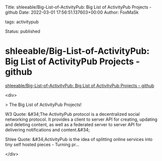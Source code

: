 Title: shleeable/Big-List-of-ActivityPub: Big List of ActivityPub Projects - github
Date: 2022-03-01 17:56:51.137603+00:00
Author: FoxMaSk 

tags: activitypub

Status: published





# shleeable/Big-List-of-ActivityPub: Big List of ActivityPub Projects - github

[shleeable/Big-List-of-ActivityPub: Big List of ActivityPub Projects - github](https://github.com/shleeable/Big-List-of-ActivityPub)

&lt;div&gt;

&gt; The Big List of ActivityPub Projects!

W3 Quote: \&#34;The ActivityPub protocol is a decentralized social
networking protocol. It provides a client to server API for creating,
updating and deleting content, as well as a federated server to server
API for delivering notifications and content.\&#34;

Shlee Quote: \&#34;ActivityPub is the idea of splitting online services into
tiny self hosted pieces - Turning pr...

&lt;/div&gt;
